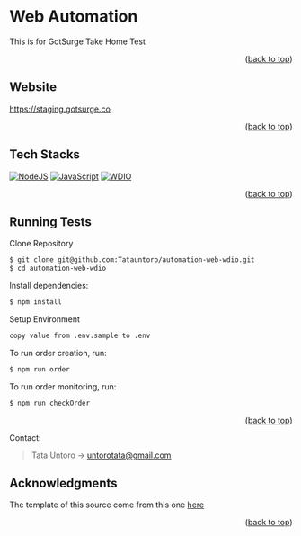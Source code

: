 # Web Automation

This is for GotSurge Take Home Test

<p align="right">(<a href="#top">back to top</a>)</p>

<!-- SAMPLE API -->

## Website

https://staging.gotsurge.co

<p align="right">(<a href="#top">back to top</a>)</p>

<!-- TECH STACKS -->

## Tech Stacks

[![NodeJS][NodeJS]][NodeJS-url]
[![JavaScript][JavaScript]][JavaScript-url]
[![WDIO][WDIO]][WDIO-url]

<p align="right">(<a href="#top">back to top</a>)</p>

<!-- RUNNING API AUTOMATION TESTS -->

## Running Tests

Clone Repository

```sh
$ git clone git@github.com:Tatauntoro/automation-web-wdio.git
$ cd automation-web-wdio
```

Install dependencies:

```sh
$ npm install
```

Setup Environment

```sh
copy value from .env.sample to .env
```

To run order creation, run:

```sh
$ npm run order
```

To run order monitoring, run:

```sh
$ npm run checkOrder
```

<p align="right">(<a href="#top">back to top</a>)</p>

<!-- CONTACT -->

Contact:

> Tata Untoro -> untorotata@gmail.com

## Acknowledgments

The template of this source come from this one [here](https://github.com/othneildrew/Best-README-Template)

<p align="right">(<a href="#top">back to top</a>)</p>

<!-- MARKDOWN LINKS & IMAGES -->
<!-- https://www.markdownguide.org/basic-syntax/#reference-style-links -->

[JavaScript-url]: https://js.org/
[NodeJS-url]: https://nodejs.org/
[WDIO-url]: https://webdriver.io/
[JavaScript]: https://img.shields.io/badge/JavaScript-F7DF1E?style=for-the-badge&logo=javascript&logoColor=black
[NodeJS]: https://img.shields.io/badge/Node.js-339933.svg?style=for-the-badge&logo=nodedotjs&logoColor=white
[WDIO]: https://img.shields.io/badge/-webdriverio-FF5733.svg?style=for-the-badge&logo=webdriverio&logoColor=white
